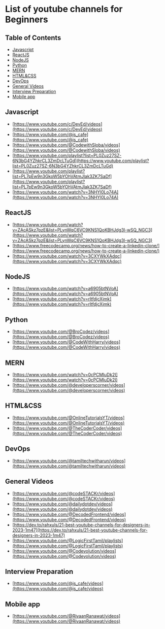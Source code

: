 # List of youtube channels for Beginners

## Table of Contents

- [Javascript](#javascript)
- [ReactJS](#reactjs)
- [NodeJS](#nodejs)
- [Python](#python)
- [MERN](#mern)
- [HTML&CSS](#html-css)
- [DevOps](#devops)
- [General Videos](#general-videos)
- [Interview Preparation](#interview-preparation)
- [Mobile app](#mobile-app)

## Javascript
- [https://www.youtube.com/c/DevEd/videos](https://www.youtube.com/c/DevEd/videos)<br>
- [https://www.youtube.com/@js_cafe](https://www.youtube.com/@js_cafe)<br>
- [https://www.youtube.com/@CodewithSloba/videos](https://www.youtube.com/@CodewithSloba/videos)<br>
- [https://www.youtube.com/playlist?list=PL0Zuz27SZ-6N3bG4YZhkrCL3ZmDcLTuGd](https://www.youtube.com/playlist?list=PL0Zuz27SZ-6N3bG4YZhkrCL3ZmDcLTuGd)<br>
- [https://www.youtube.com/playlist?list=PL7pEw9n3GkoW5bYOhVAtmJlak3ZK7SaDf](https://www.youtube.com/playlist?list=PL7pEw9n3GkoW5bYOhVAtmJlak3ZK7SaDf)<br>
- [https://www.youtube.com/watch?v=3NHYl0Lo74A](https://www.youtube.com/watch?v=3NHYl0Lo74A)<br>

## ReactJS
- [https://www.youtube.com/watch?v=ZAcASkz7pzE&list=PLynWqC6VC9KNS1QoKBHJdg3l-wSQ_NGC3](https://www.youtube.com/watch?v=ZAcASkz7pzE&list=PLynWqC6VC9KNS1QoKBHJdg3l-wSQ_NGC3)<br>
- [https://www.freecodecamp.org/news/how-to-create-a-linkedin-clone/](https://www.freecodecamp.org/news/how-to-create-a-linkedin-clone/)<br>
- [https://www.youtube.com/watch?v=3CXYWkXAdqc](https://www.youtube.com/watch?v=3CXYWkXAdqc)<br>

## NodeJS
- [https://www.youtube.com/watch?v=a6905btNVoA](https://www.youtube.com/watch?v=a6905btNVoA)<br>
- [https://www.youtube.com/watch?v=rltfdjcXjmk](https://www.youtube.com/watch?v=rltfdjcXjmk)<br>

## Python
- [https://www.youtube.com/@BroCodez/videos](https://www.youtube.com/@BroCodez/videos)<br>
- [https://www.youtube.com/@CodeWithHarry/videos](https://www.youtube.com/@CodeWithHarry/videos)<br>

## MERN
- [https://www.youtube.com/watch?v=0cPCMIuDk2I](https://www.youtube.com/watch?v=0cPCMIuDk2I)<br>
- [https://www.youtube.com/@developerscorner/videos](https://www.youtube.com/@developerscorner/videos)

## HTML&CSS
- [https://www.youtube.com/@OnlineTutorialsYT/videos](https://www.youtube.com/@OnlineTutorialsYT/videos)<br>
- [https://www.youtube.com/@TheCoderCoder/videos](https://www.youtube.com/@TheCoderCoder/videos)<br>

## DevOps
- [https://www.youtube.com/@tamiltechwitharun/videos](https://www.youtube.com/@tamiltechwitharun/videos)<br>

## General Videos
- [https://www.youtube.com/@codeSTACKr/videos](https://www.youtube.com/@codeSTACKr/videos)<br>
- [https://www.youtube.com/@dailydotdev/videos](https://www.youtube.com/@dailydotdev/videos)<br>
- [https://www.youtube.com/@DecodedFrontend/videos](https://www.youtube.com/@DecodedFrontend/videos)<br>
- [https://dev.to/rahxuls/21-best-youtube-channels-for-designers-in-2023-1m47](https://dev.to/rahxuls/21-best-youtube-channels-for-designers-in-2023-1m47)<br>
- [https://www.youtube.com/@LogicFirstTamil/playlists](https://www.youtube.com/@LogicFirstTamil/playlists)<br>
- [https://www.youtube.com/@Codevolution/videos](https://www.youtube.com/@Codevolution/videos)<br>

## Interview Preparation
- [https://www.youtube.com/@js_cafe/videos](https://www.youtube.com/@js_cafe/videos)<br>

## Mobile app
- [https://www.youtube.com/@RivaanRanawat/videos](https://www.youtube.com/@RivaanRanawat/videos)<br>
